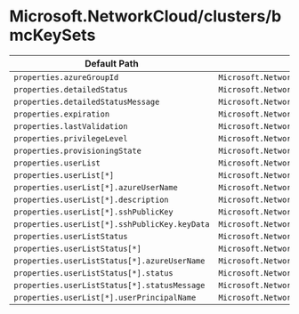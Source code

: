 # Microsoft.NetworkCloud/clusters/bmcKeySets

| Default Path | Alias |
|---|---|
| `properties.azureGroupId` | `Microsoft.NetworkCloud/clusters/bmcKeySets/azureGroupId` |
| `properties.detailedStatus` | `Microsoft.NetworkCloud/clusters/bmcKeySets/detailedStatus` |
| `properties.detailedStatusMessage` | `Microsoft.NetworkCloud/clusters/bmcKeySets/detailedStatusMessage` |
| `properties.expiration` | `Microsoft.NetworkCloud/clusters/bmcKeySets/expiration` |
| `properties.lastValidation` | `Microsoft.NetworkCloud/clusters/bmcKeySets/lastValidation` |
| `properties.privilegeLevel` | `Microsoft.NetworkCloud/clusters/bmcKeySets/privilegeLevel` |
| `properties.provisioningState` | `Microsoft.NetworkCloud/clusters/bmcKeySets/provisioningState` |
| `properties.userList` | `Microsoft.NetworkCloud/clusters/bmcKeySets/userList` |
| `properties.userList[*]` | `Microsoft.NetworkCloud/clusters/bmcKeySets/userList[*]` |
| `properties.userList[*].azureUserName` | `Microsoft.NetworkCloud/clusters/bmcKeySets/userList[*].azureUserName` |
| `properties.userList[*].description` | `Microsoft.NetworkCloud/clusters/bmcKeySets/userList[*].description` |
| `properties.userList[*].sshPublicKey` | `Microsoft.NetworkCloud/clusters/bmcKeySets/userList[*].sshPublicKey` |
| `properties.userList[*].sshPublicKey.keyData` | `Microsoft.NetworkCloud/clusters/bmcKeySets/userList[*].sshPublicKey.keyData` |
| `properties.userListStatus` | `Microsoft.NetworkCloud/clusters/bmcKeySets/userListStatus` |
| `properties.userListStatus[*]` | `Microsoft.NetworkCloud/clusters/bmcKeySets/userListStatus[*]` |
| `properties.userListStatus[*].azureUserName` | `Microsoft.NetworkCloud/clusters/bmcKeySets/userListStatus[*].azureUserName` |
| `properties.userListStatus[*].status` | `Microsoft.NetworkCloud/clusters/bmcKeySets/userListStatus[*].status` |
| `properties.userListStatus[*].statusMessage` | `Microsoft.NetworkCloud/clusters/bmcKeySets/userListStatus[*].statusMessage` |
| `properties.userList[*].userPrincipalName` | `Microsoft.NetworkCloud/clusters/bmcKeySets/userList[*].userPrincipalName` |

